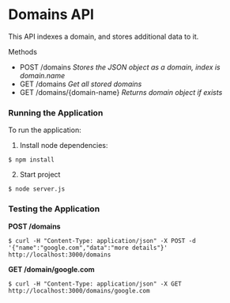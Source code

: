 # Domains API

This API indexes a domain, and stores additional data to it.

Methods
- POST /domains
    *Stores the JSON object as a domain, index is domain.name* 
- GET /domains
    *Get all stored domains*
- GET /domains/{domain-name}
    *Returns domain object if exists*

### Running the Application

To run the application:

   1. Install node dependencies:
   ```
   $ npm install
   ```

   2. Start project
   ```
   $ node server.js
   ```


### Testing the Application

**POST /domains**

```
$ curl -H "Content-Type: application/json" -X POST -d '{"name":"google.com","data":"more details"}' http://localhost:3000/domains
```

**GET /domain/google.com**
```
$ curl -H "Content-Type: application/json" -X GET http://localhost:3000/domains/google.com
```